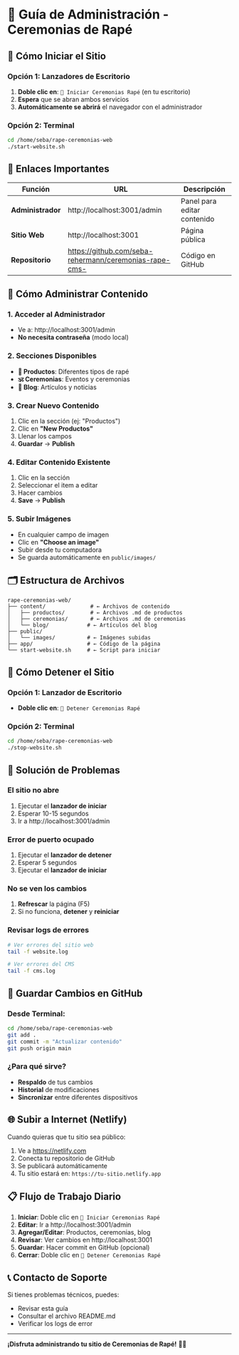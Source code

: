 # 🌿 Guía de Administración - Ceremonias de Rapé

## 🚀 **Cómo Iniciar el Sitio**

### Opción 1: Lanzadores de Escritorio
1. **Doble clic en**: `🌿 Iniciar Ceremonias Rapé` (en tu escritorio)
2. **Espera** que se abran ambos servicios
3. **Automáticamente se abrirá** el navegador con el administrador

### Opción 2: Terminal
```bash
cd /home/seba/rape-ceremonias-web
./start-website.sh
```

## 🔗 **Enlaces Importantes**

| Función | URL | Descripción |
|---------|-----|-------------|
| **Administrador** | http://localhost:3001/admin | Panel para editar contenido |
| **Sitio Web** | http://localhost:3001 | Página pública |
| **Repositorio** | https://github.com/seba-rehermann/ceremonias-rape-cms- | Código en GitHub |

## 📝 **Cómo Administrar Contenido**

### 1. **Acceder al Administrador**
- Ve a: http://localhost:3001/admin
- **No necesita contraseña** (modo local)

### 2. **Secciones Disponibles**
- **🍃 Productos**: Diferentes tipos de rapé
- **🕉️ Ceremonias**: Eventos y ceremonias
- **📝 Blog**: Artículos y noticias

### 3. **Crear Nuevo Contenido**
1. Clic en la sección (ej: "Productos")
2. Clic en **"New Productos"**
3. Llenar los campos
4. **Guardar** → **Publish**

### 4. **Editar Contenido Existente**
1. Clic en la sección
2. Seleccionar el item a editar
3. Hacer cambios
4. **Save** → **Publish**

### 5. **Subir Imágenes**
- En cualquier campo de imagen
- Clic en **"Choose an image"**
- Subir desde tu computadora
- Se guarda automáticamente en `public/images/`

## 🗂️ **Estructura de Archivos**

```
rape-ceremonias-web/
├── content/              # ← Archivos de contenido
│   ├── productos/        # ← Archivos .md de productos
│   ├── ceremonias/       # ← Archivos .md de ceremonias
│   └── blog/            # ← Artículos del blog
├── public/
│   └── images/          # ← Imágenes subidas
├── app/                 # ← Código de la página
└── start-website.sh     # ← Script para iniciar
```

## 🛑 **Cómo Detener el Sitio**

### Opción 1: Lanzador de Escritorio
- **Doble clic en**: `🛑 Detener Ceremonias Rapé`

### Opción 2: Terminal
```bash
cd /home/seba/rape-ceremonias-web
./stop-website.sh
```

## 🔧 **Solución de Problemas**

### El sitio no abre
1. Ejecutar el **lanzador de iniciar**
2. Esperar 10-15 segundos
3. Ir a http://localhost:3001/admin

### Error de puerto ocupado
1. Ejecutar el **lanzador de detener**
2. Esperar 5 segundos
3. Ejecutar el **lanzador de iniciar**

### No se ven los cambios
1. **Refrescar** la página (F5)
2. Si no funciona, **detener** y **reiniciar**

### Revisar logs de errores
```bash
# Ver errores del sitio web
tail -f website.log

# Ver errores del CMS
tail -f cms.log
```

## 💾 **Guardar Cambios en GitHub**

### Desde Terminal:
```bash
cd /home/seba/rape-ceremonias-web
git add .
git commit -m "Actualizar contenido"
git push origin main
```

### ¿Para qué sirve?
- **Respaldo** de tus cambios
- **Historial** de modificaciones
- **Sincronizar** entre diferentes dispositivos

## 🌐 **Subir a Internet (Netlify)**

Cuando quieras que tu sitio sea público:

1. Ve a https://netlify.com
2. Conecta tu repositorio de GitHub
3. Se publicará automáticamente
4. Tu sitio estará en: `https://tu-sitio.netlify.app`

## 📋 **Flujo de Trabajo Diario**

1. **Iniciar**: Doble clic en `🌿 Iniciar Ceremonias Rapé`
2. **Editar**: Ir a http://localhost:3001/admin
3. **Agregar/Editar**: Productos, ceremonias, blog
4. **Revisar**: Ver cambios en http://localhost:3001
5. **Guardar**: Hacer commit en GitHub (opcional)
6. **Cerrar**: Doble clic en `🛑 Detener Ceremonias Rapé`

## 📞 **Contacto de Soporte**

Si tienes problemas técnicos, puedes:
- Revisar esta guía
- Consultar el archivo README.md
- Verificar los logs de error

---

**¡Disfruta administrando tu sitio de Ceremonias de Rapé!** 🌿✨
